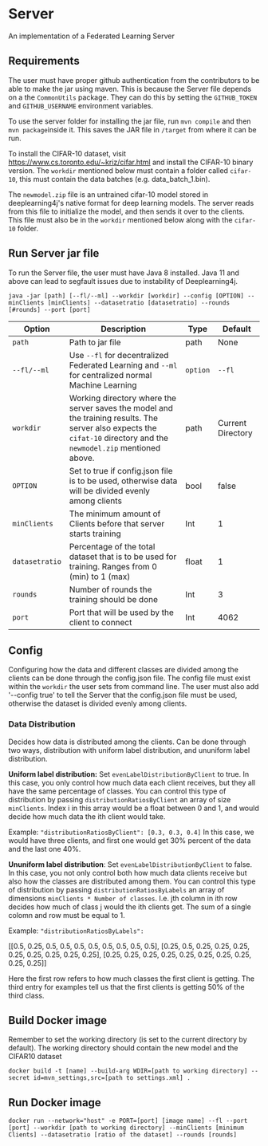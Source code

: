 # Server

An implementation of a Federated Learning Server

## Requirements
The user must have proper github authentication from the contributors to be able to make the jar using maven. This is because the Server file depends on a the `CommonUtils` package. They can do this by setting the `GITHUB_TOKEN` and `GITHUB_USERNAME` environment variables.

To use the server folder for installing the jar file, run `mvn compile` and then `mvn package`inside it. This saves the JAR file in `/target` from where it can be run.

To install the CIFAR-10 dataset, visit https://www.cs.toronto.edu/~kriz/cifar.html and install the CIFAR-10 binary version. The `workdir` mentioned below must contain a folder called `cifar-10`, this must contain the data batches (e.g. data_batch_1.bin).

The `newmodel.zip` file is an untrained cifar-10 model stored in deeplearning4j's native format for deep learning models. The server reads from this file to initialize the model, and then sends it over to the clients. This file must also be in the `workdir` mentioned below along with the `cifar-10` folder.

## Run Server jar file
To run the Server file, the user must have Java 8 installed. Java 11 and above can lead to segfault issues due to instability of Deeplearning4j.
```
java -jar [path] [--fl/--ml] --workdir [workdir] --config [OPTION] --minClients [minClients] --datasetratio [datasetratio] --rounds [#rounds] --port [port]
```


| Option | Description                                              | Type   | Default | 
|--------|----------------------------------------------------------|--------|---------|
| `path` | Path to jar file | path|  None 
| `--fl/--ml`   | Use `--fl` for decentralized Federated Learning and `--ml` for centralized normal Machine Learning| `option` | `--fl`  
| `workdir` | Working directory where the server saves the model and the training results. The server also expects the `cifat-10` directory and the `newmodel.zip` mentioned above. | path | Current Directory 
| `OPTION` | Set to true if config.json file is to be used, otherwise data will be divided evenly among clients | bool | false
| `minClients` | The minimum amount of Clients before that server starts training | Int | 1  
| `datasetratio`| Percentage of the total dataset that is to be used for training. Ranges from 0 (min) to 1 (max) | float | 1
| `rounds` | Number of rounds the training should be done | Int | 3
| `port` | Port that will be used by the client to connect | Int | 4062



## Config

Configuring how the data and different classes are divided among the clients can be done through the config.json file. The config file must exist within the `workdir` the user sets from command line. The user must also add '--config true' to tell the Server that the config.json file must be used, otherwise the dataset is divided evenly among clients.  

### Data Distribution
Decides how data is distributed among the clients. Can be done through two ways, distribution with uniform label distribution, and ununiform label distribution. 

**Uniform label distribution:** Set `evenLabelDistributionByClient` to true.  In this case, you only control how much data each client receives, but they all have the same percentage of classes. You can control this type of distribution by passing `distributionRatiosByClient` an array of size `minClients`. Index i in this array would be a float between 0 and 1, and would decide how much data the ith client would take. 

Example: `"distributionRatiosByClient": [0.3, 0.3, 0.4]` In this case, we would have three clients, and first one would get 30% percent of the data and the last one 40%.

**Ununiform label distribution**: Set `evenLabelDistributionByClient` to false. In this case, you not only control both how much data clients receive but also how the classes are distributed among them. You can control this type of distribution by passing `distributionRatiosByLabels` an array of dimensions `minClients * Number of classes`. I.e. jth column in ith row decides how much of class j would the ith clients get. The sum of a single colomn and row must be equal to 1. 

Example: `"distributionRatiosByLabels": `

 [[0.5, 0.25, 0.5, 0.5, 0.5, 0.5, 0.5, 0.5, 0.5, 0.5], 
				   [0.25, 0.5, 0.25, 0.25, 0.25, 0.25, 0.25, 0.25, 0.25, 0.25],
				   [0.25, 0.25, 0.25, 0.25, 0.25, 0.25, 0.25, 0.25, 0.25, 0.25]]

Here the first row refers to how much classes the first client is getting. The third entry for examples tell us that the first clients is getting 50% of the third class. 
## Build Docker image

Remember to set the working directory (is set to the current directory by default). The working directory should contain the new model and the CIFAR10 dataset

```
docker build -t [name] --build-arg WDIR=[path to working directory] --secret id=mvn_settings,src=[path to settings.xml] .
```

## Run Docker image

```
docker run --network="host" -e PORT=[port] [image name] --fl --port [port] --workdir [path to working directory] --minClients [minimum Clients] --datasetratio [ratio of the dataset] --rounds [rounds]
```

 


